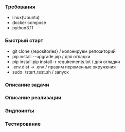 ### Требования
- linux(Ubuntu)
- docker compose
- python3.11
### Быстрый старт
- git clone {repositories} / колонируем репозиторий
- pip install --upgrade pip / для отладки
- pip install pip install -r requirements.txt / для отладки
- .env.dist -> .env / правим переменные окружения
- sudo ./start_test.sh / запуск
### Описание задачи


### Описание реализации

### Эндпоинты

### Тестирование
